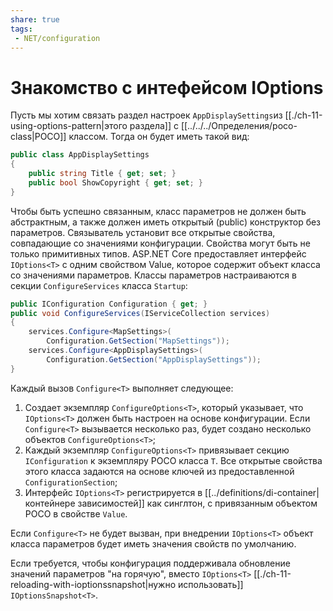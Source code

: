 ```yaml
---
share: true
tags:
 - NET/configuration
---
```

# Знакомство с интефейсом IOptions
Пусть мы хотим связать раздел настроек `AppDisplaySettings`из [[./ch-11-using-options-pattern|этого раздела]] с [[../../../Определения/poco-class|POCO]] классом. Тогда он будет иметь такой вид:
```csharp
public class AppDisplaySettings
{
	public string Title { get; set; }
	public bool ShowCopyright { get; set; }
}
```
Чтобы быть успешно связанным, класс параметров не должен быть абстрактным, а также должен иметь открытый (public) конструктор без параметров. Связыватель установит все открытые свойства, совпадающие со значениями конфигурации. Свойства могут быть не только примитивных типов.
ASP.NET Core предоставляет интерфейс `IOptions<T>` с одним свойством Value, которое содержит объект класса со значениями параметров. Классы параметров настраиваются в секции `ConfigureServices` класса `Startup`:
```csharp
public IConfiguration Configuration { get; }
public void ConfigureServices(IServiceCollection services)
{
	services.Configure<MapSettings>(
		Configuration.GetSection("MapSettings"));
	services.Configure<AppDisplaySettings>(
		Configuration.GetSection("AppDisplaySettings"));
}
```
Каждый вызов `Configure<T>` выполняет следующее:
1. Создает экземпляр `ConfigureOptions<T>`, который указывает, что `IOptions<T>` должен быть настроен на основе конфигурации. Если `Configure<T>` вызывается несколько раз, будет создано несколько объектов `ConfigureOptions<T>`;
2. Каждый экземпляр `ConfigureOptions<T>` привязывает секцию `IConfiguration` к экземпляру POCO класса `T`. Все открытые свойства этого класса задаются на основе ключей из предоставленной `ConfigurationSection`;
3. Интерфейс `IOptions<T>` регистрируется в [[../definitions/di-container|контейнере зависимостей]] как синглтон, с привязанным объектом POCO в свойстве `Value`.

Если `Configure<T>` не будет вызван, при внедрении `IOptions<T>` объект класса параметров будет иметь значения свойств по умолчанию.

Если требуется, чтобы конфигурация поддерживала обновление значений параметров "на горячую", вместо `IOptions<T>` [[./ch-11-reloading-with-ioptionssnapshot|нужно использовать]] `IOptionsSnapshot<T>`.